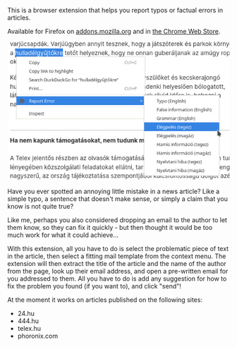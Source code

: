 This is a browser extension that helps you report typos or factual errors in articles.

Available for Firefox on [addons.mozilla.org](https://addons.mozilla.org/en-US/firefox/addon/typo-reporter/) and in [the Chrome Web Store](https://chrome.google.com/webstore/detail/typo-reporter/opjniajklmpmmaffnnpfmifnlldglhbf).

![screenshot](screenshot.jpg)

Have you ever spotted an annoying little mistake in a news article? Like a simple typo, a sentence that doesn't make sense, or simply a claim that you know is not quite true?

Like me, perhaps you also considered dropping an email to the author to let them know, so they can fix it quickly - but then thought it would be too much work for what it could achieve...

With this extension, all you have to do is select the problematic piece of text in the article, then select a fitting mail template from the context menu. The extension will then extract the title of the article and the name of the author from the page, look up their email address, and open a pre-written email for you addressed to them. All you have to do is add any suggestion for how to fix the problem you found (if you want to), and click "send"!

At the moment it works on articles published on the following sites:
 - 24.hu
 - 444.hu
 - telex.hu
 - phoronix.com
